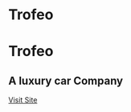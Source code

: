 # Trofeo
<h1>Trofeo</h1>
<h2>A luxury car Company</h2>
<a href="https://trofeo.vercel.app/">Visit Site</a>